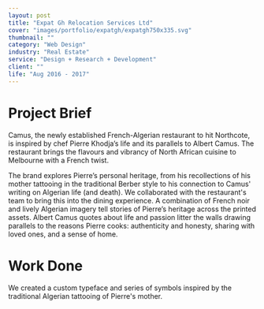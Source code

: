 ```yaml
---
layout: post
title: "Expat Gh Relocation Services Ltd"
cover: "images/portfolio/expatgh/expatgh750x335.svg"
thumbnail: ""
category: "Web Design"
industry: "Real Estate"
service: "Design + Research + Development"
client: ""
life: "Aug 2016 - 2017"
---
```



Project Brief
=============
Camus, the newly established French-Algerian restaurant to hit Northcote, is inspired by chef Pierre Khodja’s life and its parallels to Albert Camus. The restaurant brings the flavours and vibrancy of North African cuisine to Melbourne with a French twist.

The brand explores Pierre’s personal heritage, from his recollections of his mother tattooing in the traditional Berber style to his connection to Camus' writing on Algerian life (and death). We collaborated with the restaurant's team to bring this into the dining experience. A combination of French noir and lively Algerian imagery tell stories of Pierre’s heritage across the printed assets. Albert Camus quotes about life and passion litter the walls drawing parallels to the reasons Pierre cooks: authenticity and honesty, sharing with loved ones, and a sense of home.


Work Done
=========
We created a custom typeface and series of symbols inspired by the traditional Algerian tattooing of Pierre's mother.
